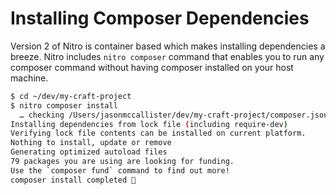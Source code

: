 # Installing Composer Dependencies

Version 2 of Nitro is container based which makes installing dependencies a breeze. Nitro includes `nitro composer` command that enables you to run any composer command without having composer installed on your host machine.

```bash
$ cd ~/dev/my-craft-project
$ nitro composer install
  … checking /Users/jasonmccallister/dev/my-craft-project/composer.json ✓
Installing dependencies from lock file (including require-dev)
Verifying lock file contents can be installed on current platform.
Nothing to install, update or remove
Generating optimized autoload files
79 packages you are using are looking for funding.
Use the `composer fund` command to find out more!
composer install completed 🤘
```
